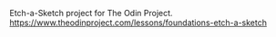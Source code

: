 Etch-a-Sketch project for The Odin Project.
https://www.theodinproject.com/lessons/foundations-etch-a-sketch
